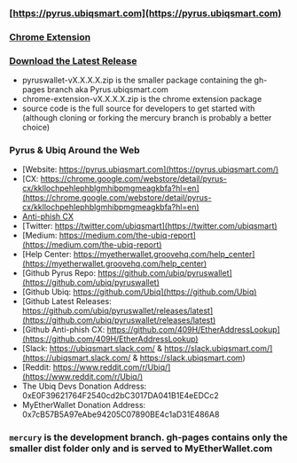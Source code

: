 ### [https://pyrus.ubiqsmart.com](https://pyrus.ubiqsmart.com)

### [Chrome Extension](https://chrome.google.com/webstore/detail/pyrus-cx/kkllochpehlephblgmhibpmgmeagkbfa?hl=en)

### [Download the Latest Release](https://github.com/ubiq/pyruswallet/releases/latest)

- pyruswallet-vX.X.X.X.zip is the smaller package containing the gh-pages branch aka Pyrus.ubiqsmart.com
- chrome-extension-vX.X.X.X.zip is the chrome extension package
- source code is the full source for developers to get started with (although cloning or forking the mercury branch is probably a better choice)


### Pyrus & Ubiq Around the Web

- [Website: https://pyrus.ubiqsmart.com](https://pyrus.ubiqsmart.com/)
- [CX: https://chrome.google.com/webstore/detail/pyrus-cx/kkllochpehlephblgmhibpmgmeagkbfa?hl=en](https://chrome.google.com/webstore/detail/pyrus-cx/kkllochpehlephblgmhibpmgmeagkbfa?hl=en)
- [Anti-phish CX](https://chrome.google.com/webstore/detail/etheraddresslookup/pdknmigbbbhmllnmgdfalmedcmcefdfn)
- [Twitter: https://twitter.com/ubiqsmart](https://twitter.com/ubiqsmart)
- [Medium: https://medium.com/the-ubiq-report](https://medium.com/the-ubiq-report)
- [Help Center: https://myetherwallet.groovehq.com/help_center](https://myetherwallet.groovehq.com/help_center)
- [Github Pyrus Repo: https://github.com/ubiq/pyruswallet](https://github.com/ubiq/pyruswallet)
- [Github Ubiq: https://github.com/Ubiq](https://github.com/Ubiq)
- [Github Latest Releases: https://github.com/ubiq/pyruswallet/releases/latest](https://github.com/ubiq/pyruswallet/releases/latest)
- [Github Anti-phish CX: https://github.com/409H/EtherAddressLookup](https://github.com/409H/EtherAddressLookup)
- [Slack: https://ubiqsmart.slack.com/ & https://slack.ubiqsmart.com/](https://ubiqsmart.slack.com/ & https://slack.ubiqsmart.com)
- [Reddit: https://www.reddit.com/r/Ubiq/](https://www.reddit.com/r/Ubiq/)
-  The Ubiq Devs Donation Address: 0xE0F39621764F2540cd2bC3017DA041B1E4eEDCc2
-  MyEtherWallet Donation Address: 0x7cB57B5A97eAbe94205C07890BE4c1aD31E486A8


### `mercury` is the development branch. gh-pages contains only the smaller dist folder only and is served to MyEtherWallet.com
